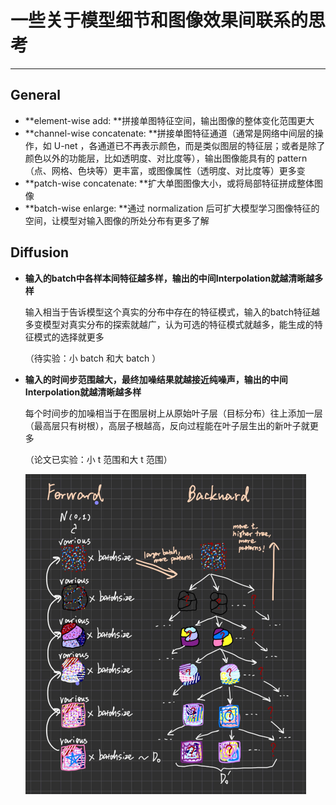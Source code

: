 # 一些关于模型细节和图像效果间联系的思考

****



## General

-   **element-wise add: **拼接单图特征空间，输出图像的整体变化范围更大
-   **channel-wise concatenate: **拼接单图特征通道（通常是网络中间层的操作，如 U-net ，各通道已不再表示颜色，而是类似图层的特征层；或者是除了颜色以外的功能层，比如透明度、对比度等），输出图像能具有的 pattern （点、网格、色块等）更丰富，或图像属性（透明度、对比度等）更多变
-   **patch-wise concatenate: **扩大单图图像大小，或将局部特征拼成整体图像
-   **batch-wise enlarge: **通过 normalization 后可扩大模型学习图像特征的空间，让模型对输入图像的所处分布有更多了解

## Diffusion

-   **输入的batch中各样本间特征越多样，输出的中间Interpolation就越清晰越多样**

    输入相当于告诉模型这个真实的分布中存在的特征模式，输入的batch特征越多变模型对真实分布的探索就越广，认为可选的特征模式就越多，能生成的特征模式的选择就更多

    （待实验：小 batch 和大 batch ）

-   **输入的时间步范围越大，最终加噪结果就越接近纯噪声，输出的中间Interpolation就越清晰越多样**

    每个时间步的加噪相当于在图层树上从原始叶子层（目标分布）往上添加一层（最高层只有树根），高层子根越高，反向过程能在叶子层生出的新叶子就更多

    （论文已实验：小 t 范围和大 t 范围）

    <img src="images/image-20240209161012016.png" alt="image-20240209161012016" style="zoom:50%;" />